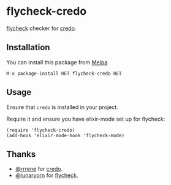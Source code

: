 # flycheck-credo

[flycheck][] checker for [credo][].

## Installation

You can install this package from [Melpa][]

```
M-x package-install RET flycheck-credo RET
```

## Usage

Ensure that `credo` is installed in your project.

Require it and ensure you have elixir-mode set up for flycheck:

```elisp
(require 'flycheck-credo)
(add-hook 'elixir-mode-hook 'flycheck-mode)
```

## Thanks

* [@rrrene][] for [credo][].
* [@lunaryorn][] for [flycheck][].

[flycheck]: http://www.flycheck.org/
[credo]: https://github.com/rrrene/credo
[@rrrene]: https://github.com/rrrene
[@lunaryorn]: https://github.com/lunaryorn
[Melpa]: http://melpa.milkbox.net/
